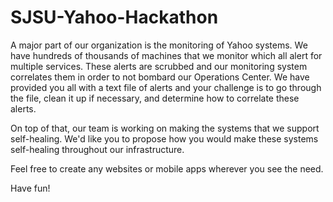 # SJSU-Yahoo-Hackathon

A major part of our organization is the monitoring of Yahoo systems. We have hundreds of thousands of machines that we monitor which all alert for multiple services. These alerts are scrubbed and our monitoring system correlates them in order to not bombard our Operations Center. We have provided you all with a text file of alerts and your challenge is to go through the file, clean it up if necessary, and determine how to correlate these alerts. 

On top of that, our team is working on making the systems that we support self-healing. We'd like you to propose how you would make these systems self-healing throughout our infrastructure.

Feel free to create any websites or mobile apps wherever you see the need.

Have fun!
